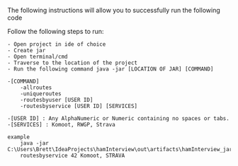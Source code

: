 The following instructions will allow you to successfully run the following code

Follow the following steps to run:

    - Open project in ide of choice
    - Create jar
    - Open terminal/cmd
    - Traverse to the location of the project
    - Run the following command java -jar [LOCATION OF JAR] [COMMAND]

    -[COMMAND]
        -allroutes
        -uniqueroutes
        -routesbyuser [USER ID]
        -routesbyservice [USER ID] [SERVICES]

    -[USER ID] : Any AlphaNumeric or Numeric containing no spaces or tabs.
    -[SERVICES] : Komoot, RWGP, Strava

    example
        java -jar C:\Users\Brett\IdeaProjects\hamInterview\out\artifacts\hamInterview_jar\hamInterview.jar
        routesbyservice 42 Komoot, STRAVA
